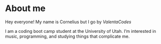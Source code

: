 # About me

Hey everyone! My name is Cornelius but I go by *ValentaCodes*

I am a coding boot camp student at the University of Utah. I’m interested in music, programming, and studying things that complicate me. 



<!---
ValentaCodes/ValentaCodes is a ✨ special ✨ repository because its `README.md` (this file) appears on your GitHub profile.
You can click the Preview link to take a look at your changes.
--->
